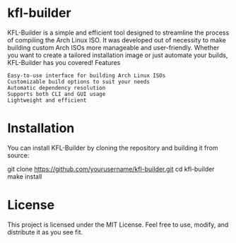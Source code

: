 # kfl-builder

KFL-Builder is a simple and efficient tool designed to streamline the process of compiling the Arch Linux ISO. It was developed out of necessity to make building custom Arch ISOs more manageable and user-friendly. Whether you want to create a tailored installation image or just automate your builds, KFL-Builder has you covered!
Features

    Easy-to-use interface for building Arch Linux ISOs
    Customizable build options to suit your needs
    Automatic dependency resolution
    Supports both CLI and GUI usage
    Lightweight and efficient

# Installation

You can install KFL-Builder by cloning the repository and building it from source:

      
git clone https://github.com/yourusername/kfl-builder.git
cd kfl-builder
make install 

    
# License

This project is licensed under the MIT License. Feel free to use, modify, and distribute it as you see fit.
